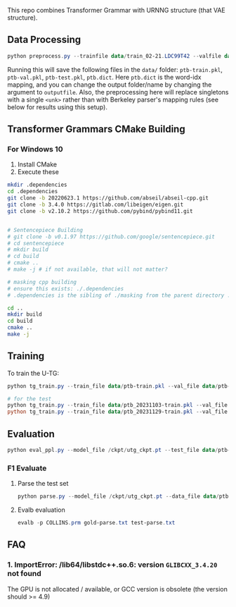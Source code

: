 This repo combines Transformer Grammar with URNNG structure (that VAE structure).

## Data Processing

```powershell
python preprocess.py --trainfile data/train_02-21.LDC99T42 --valfile data/dev_24.LDC99T42 --testfile data/test_23.LDC99T42 --outputfile data/ptb_20231129 --vocabminfreq 1 --lowercase 0 --replace_num 0 --batchsize 16
```

Running this will save the following files in the `data/` folder: `ptb-train.pkl`, `ptb-val.pkl`, `ptb-test.pkl`, `ptb.dict`. Here `ptb.dict` is the word-idx mapping, and you can change the output folder/name by changing the argument to `outputfile`. Also, the preprocessing here will replace singletons with a single `<unk>` rather than with Berkeley parser's mapping rules (see below for results using this setup).

## Transformer Grammars CMake Building

### For Windows 10

1. Install CMake
2. Execute these

```sh
mkdir .dependencies
cd .dependencies
git clone -b 20220623.1 https://github.com/abseil/abseil-cpp.git
git clone -b 3.4.0 https://gitlab.com/libeigen/eigen.git
git clone -b v2.10.2 https://github.com/pybind/pybind11.git


# Sentencepiece Building
# git clone -b v0.1.97 https://github.com/google/sentencepiece.git
# cd sentencepiece
# mkdir build
# cd build
# cmake ..
# make -j # if not available, that will not matter?

# masking cpp building
# ensure this exists: ./.dependencies
# .dependencies is the sibling of ./masking from the parent directory .

cd ..
mkdir build
cd build
cmake ..
make -j
```



## Training

To train the U-TG:

```powershell
python tg_train.py --train_file data/ptb-train.pkl --val_file data/ptb-val.pkl --save_path /ckpt/utg_ckpt.pt --mode unsupervised --gpu 0

# for the test
python tg_train.py --train_file data/ptb_20231103-train.pkl --val_file data/ptb_20231103-val.pkl --save_path /ckpt/utg_ckpt.pt --mode unsupervised --gpu 0
python tg_train.py --train_file data/ptb_20231129-train.pkl --val_file data/ptb_20231129-val.pkl --save_path /ckpt/utg_ckpt.pt --mode unsupervised --gpu 0
```

## Evaluation



```powershell
python eval_ppl.py --model_file /ckpt/utg_ckpt.pt --test_file data/ptb-test.pkl --samples 1000 --is_temp 2 --gpu 0
```

### F1 Evaluate

1. Parse the test set

   ```powershell
   python parse.py --model_file /ckpt/utg_ckpt.pt --data_file data/ptb-test.txt --out_file pred-parse.txt --gold_out_file gold-parse.txt --gpu 0
   ```

   

2. Evalb evaluation

   ```powershell
   evalb -p COLLINS.prm gold-parse.txt test-parse.txt
   ```
   

## FAQ
### 1. ImportError: /lib64/libstdc++.so.6: version `GLIBCXX_3.4.20` not found

The GPU is not allocated / available, or GCC version is obsolete (the version should >= 4.9)

